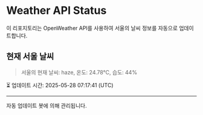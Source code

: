 
# Weather API Status

이 리포지토리는 OpenWeather API를 사용하여 서울의 날씨 정보를 자동으로 업데이트합니다.

## 현재 서울 날씨
> 서울의 현재 날씨: haze, 온도: 24.78°C, 습도: 44%

⏳ 업데이트 시간: 2025-05-28 07:17:41 (UTC)

---
자동 업데이트 봇에 의해 관리됩니다.

